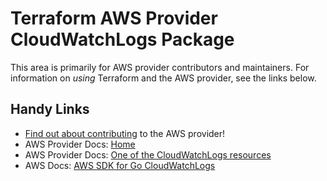 # Terraform AWS Provider CloudWatchLogs Package
<!-- markdownlint-disable MD026 -->
This area is primarily for AWS provider contributors and maintainers. For information on _using_ Terraform and the AWS provider, see the links below.


## Handy Links
* [Find out about contributing](../../../docs/contributing) to the AWS provider!
* AWS Provider Docs: [Home](https://registry.terraform.io/providers/hashicorp/aws/latest/docs)
* AWS Provider Docs: [One of the CloudWatchLogs resources](https://registry.terraform.io/providers/hashicorp/aws/latest/docs/resources/cloudwatch_log_destination)
* AWS Docs: [AWS SDK for Go CloudWatchLogs](https://docs.aws.amazon.com/sdk-for-go/api/service/cloudwatchlogs/)
